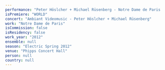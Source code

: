 ```yaml
---
performance: "Peter Höslcher + Michael Rüsenberg - Notre Dame de Paris "
isPremiere: "WORLD"
concert: "Ambiant Videomusic - Peter Höslcher + Michael Rüsenberg"
work: "Notre Dame de Paris"
isCommission: false
isResidency: false
work_year: "2012"
ensemble: null
season: "Electric Spring 2012"
venue: "Phipps Concert Hall"
person: null
country: null
---
```


